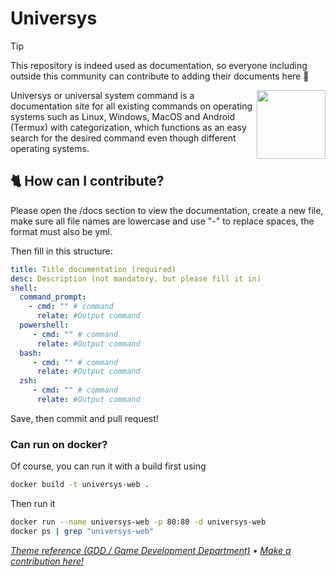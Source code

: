 # Universys

> [!TIP]
> This repository is indeed used as documentation, so everyone including outside this community can contribute to adding their documents here 💖

<img src="./public/gamegirl-arisu.webp" width="110" align="right"/>

Universys or universal system command is a documentation site for all existing commands on operating systems such as Linux, Windows, MacOS and Android (Termux) with categorization, which functions as an easy search for the desired command even though different operating systems.

## 🐈 How can I contribute?

Please open the /docs section to view the documentation, create a new file, make sure all file names are lowercase and use "-" to replace spaces, the format must also be yml.

Then fill in this structure:

```yml
title: Title documentation (required)
desc: Description (not mandatory, but please fill it in)
shell:
  command_prompt:
    - cmd: "" # command
      relate: #Output command
  powershell:
     - cmd: "" # command
      relate: #Output command
  bash:
     - cmd: "" # command
      relate: #Output command
  zsh:
     - cmd: "" # command
      relate: #Output command
```

Save, then commit and pull request!

### Can run on docker?

Of course, you can run it with a build first using

```bash
docker build -t universys-web .
```

Then run it
 
```bash
docker run --name universys-web -p 80:80 -d universys-web
docker ps | grep "universys-web"
```

_[Theme reference (GDD / Game Development Department)](https://bluearchive.fandom.com/wiki/Game_Development_Department) • [Make a contribution here!](https://github.com/untrustnova/universys/tree/main/docs)_